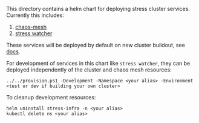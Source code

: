 This directory contains a helm chart for deploying stress cluster services.  Currently this includes:

1. [chaos-mesh](https://chaos-mesh.org/docs/)
1. [stress watcher](https://github.com/Azure/azure-sdk-tools/tree/main/tools/stress-cluster/services/Stress.Watcher)

These services will be deployed by default on new cluster buildout, see [docs](https://github.com/Azure/azure-sdk-tools/tree/main/tools/stress-cluster/cluster#deploying-clusters).

For development of services in this chart like `stress watcher`, they can be deployed independently of the cluster and chaos mesh resources:

```
../../provision.ps1 -Development -Namespace <your alias> -Environment <test or dev if building your own cluster>
```

To cleanup development resources:

```
helm uninstall stress-infra -n <your alias>
kubectl delete ns <your alias>
```
